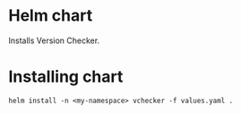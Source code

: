 # Helm chart

Installs Version Checker.

# Installing chart

    helm install -n <my-namespace> vchecker -f values.yaml .
